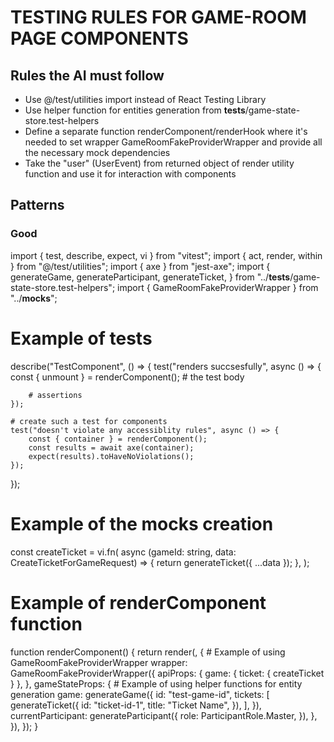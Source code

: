 # TESTING RULES FOR GAME-ROOM PAGE COMPONENTS

## Rules the AI must follow

-   Use @/test/utilities import instead of React Testing Library
-   Use helper function for entities generation from **tests**/game-state-store.test-helpers
-   Define a separate function renderComponent/renderHook where it's needed to set wrapper GameRoomFakeProviderWrapper and provide all the necessary mock dependencies
-   Take the "user" (UserEvent) from returned object of render utility function and use it for interaction with components

## Patterns

### Good

import { test, describe, expect, vi } from "vitest";
import { act, render, within } from "@/test/utilities";
import { axe } from "jest-axe";
import {
generateGame,
generateParticipant,
generateTicket,
} from "../**tests**/game-state-store.test-helpers";
import { GameRoomFakeProviderWrapper } from "../**mocks**";

# Example of tests

describe("TestComponent", () => {
test("renders succsesfully", async () => {
const { unmount } = renderComponent(); # the test body

    	# assertions
    });

    # create such a test for components
    test("doesn't violate any accessiblity rules", async () => {
    	const { container } = renderComponent();
    	const results = await axe(container);
    	expect(results).toHaveNoViolations();
    });

});

# Example of the mocks creation

const createTicket = vi.fn(
async (gameId: string, data: CreateTicketForGameRequest) => {
return generateTicket({ ...data });
},
);

# Example of renderComponent function

function renderComponent() {
return render(<TicketsPanel />, { # Example of using GameRoomFakeProviderWrapper
wrapper: GameRoomFakeProviderWrapper({
apiProps: {
game: { ticket: { createTicket } },
},
gameStateProps: { # Example of using helper functions for entity generation
game: generateGame({
id: "test-game-id",
tickets: [
generateTicket({
id: "ticket-id-1",
title: "Ticket Name",
}),
],
}),
currentParticipant: generateParticipant({
role: ParticipantRole.Master,
}),
},
}),
});
}
